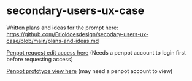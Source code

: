 # secondary-users-ux-case

Written plans and ideas for the prompt here: https://github.com/Erioldoesdesign/secodary-users-ux-case/blob/main/plans-and-ideas.md 

[Penpot request edit access here](https://design.penpot.app/#/workspace?team-id=d444cd60-66d8-11eb-a85f-03f8ac143bbf&file-id=bd830f34-5ac9-8161-8006-d648d636b495&page-id=bd830f34-5ac9-8161-8006-d648d636b496) (Needs a penpot account to login first before requesting access)

[Penpot prototype view here](https://design.penpot.app/#/view?file-id=bd830f34-5ac9-8161-8006-d648d636b495&page-id=4264f037-e038-80a3-8006-d64941459511&section=interactions&index=0&share-id=6ac113cd-51c8-8126-8006-e1b822cc33f2) (may need a penpot account to view)
